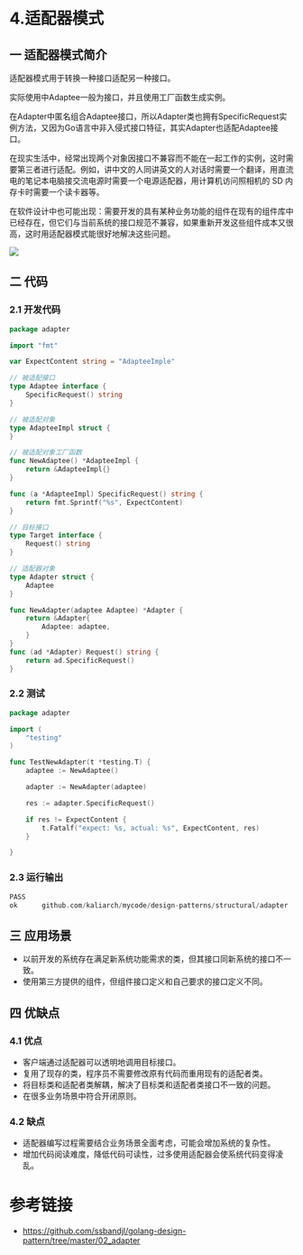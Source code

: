 # 4.适配器模式

## 一 适配器模式简介

适配器模式用于转换一种接口适配另一种接口。

实际使用中Adaptee一般为接口，并且使用工厂函数生成实例。

在Adapter中匿名组合Adaptee接口，所以Adapter类也拥有SpecificRequest实例方法，又因为Go语言中非入侵式接口特征，其实Adapter也适配Adaptee接口。

在现实生活中，经常出现两个对象因接口不兼容而不能在一起工作的实例，这时需要第三者进行适配。例如，讲中文的人同讲英文的人对话时需要一个翻译，用直流电的笔记本电脑接交流电源时需要一个电源适配器，用计算机访问照相机的 SD 内存卡时需要一个读卡器等。

在软件设计中也可能出现：需要开发的具有某种业务功能的组件在现有的组件库中已经存在，但它们与当前系统的接口规范不兼容，如果重新开发这些组件成本又很高，这时用适配器模式能很好地解决这些问题。

![](https://kaliarch-bucket-1251990360.cos.ap-beijing.myqcloud.com/blog_img/20211213131826.png)

## 二 代码

### 2.1 开发代码

```go
package adapter

import "fmt"

var ExpectContent string = "AdapteeImple"

// 被适配接口
type Adaptee interface {
	SpecificRequest() string
}

// 被适配对象
type AdapteeImpl struct {
}

// 被适配对象工厂函数
func NewAdaptee() *AdapteeImpl {
	return &AdapteeImpl{}
}

func (a *AdapteeImpl) SpecificRequest() string {
	return fmt.Sprintf("%s", ExpectContent)
}

// 目标接口
type Target interface {
	Request() string
}

// 适配器对象
type Adapter struct {
	Adaptee
}

func NewAdapter(adaptee Adaptee) *Adapter {
	return &Adapter{
		Adaptee: adaptee,
	}
}
func (ad *Adapter) Request() string {
	return ad.SpecificRequest()
}

```



### 2.2 测试

```go
package adapter

import (
	"testing"
)

func TestNewAdapter(t *testing.T) {
	adaptee := NewAdaptee()

	adapter := NewAdapter(adaptee)

	res := adapter.SpecificRequest()

	if res != ExpectContent {
		t.Fatalf("expect: %s, actual: %s", ExpectContent, res)
	}

}

```

### 2.3 运行输出

```go
PASS
ok      github.com/kaliarch/mycode/design-patterns/structural/adapter   0.637s
```

## 三 应用场景

- 以前开发的系统存在满足新系统功能需求的类，但其接口同新系统的接口不一致。
- 使用第三方提供的组件，但组件接口定义和自己要求的接口定义不同。

## 四 优缺点

### 4.1 优点

- 客户端通过适配器可以透明地调用目标接口。
- 复用了现存的类，程序员不需要修改原有代码而重用现有的适配者类。
- 将目标类和适配者类解耦，解决了目标类和适配者类接口不一致的问题。
- 在很多业务场景中符合开闭原则。

### 4.2 缺点

- 适配器编写过程需要结合业务场景全面考虑，可能会增加系统的复杂性。
- 增加代码阅读难度，降低代码可读性，过多使用适配器会使系统代码变得凌乱。

# 参考链接

* https://github.com/ssbandjl/golang-design-pattern/tree/master/02_adapter